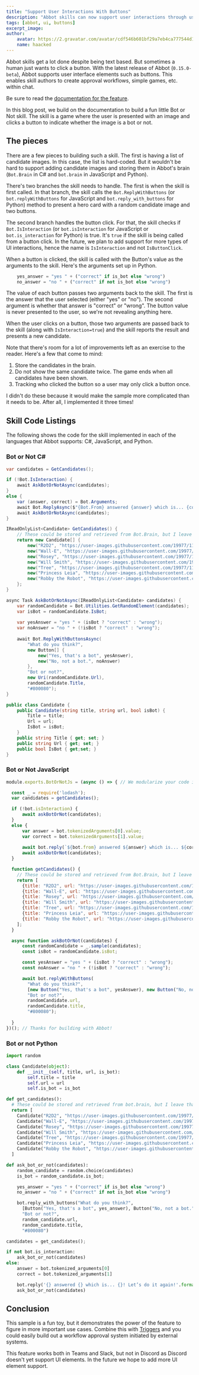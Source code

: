```yaml
---
title: "Support User Interactions With Buttons"
description: "Abbot skills can now support user interactions through user interface elements. In the latest release, Abbot skills may include buttons in a response that the user can click (Teams and Slack only)."
tags: [abbot, ui, buttons]
excerpt_image: 
author:
    avatar: https://2.gravatar.com/avatar/cdf546b601bf29a7eb4ca777544d11cd?s=160
    name: haacked
---
```


Abbot skills get a lot done despite being text based. But sometimes a human just wants to click a button. With the latest release of Abbot (`0.15.0-beta`), Abbot supports user interface elements such as buttons. This enables skill authors to create approval workflows, simple games, etc. within chat.

Be sure to read the [documentation for the feature](https://docs.ab.bot/guides/ui-elements/?tabs=tabid-cs).

In this blog post, we build on the documentation to build a fun little Bot or Not skill. The skill is a game where the user is presented with an image and clicks a button to indicate whether the image is a bot or not.

## The pieces

There are a few pieces to building such a skill. The first is having a list of candidate images. In this case, the list is hard-coded. But it wouldn't be hard to support adding candidate images and storing them in Abbot's brain (`Bot.Brain` in C# and `bot.brain` in JavaScript and Python).

There's two branches the skill needs to handle. The first is when the skill is first called. In that branch, the skill calls the `Bot.ReplyWithButtons` (or `bot.replyWithButtons` for JavaScript and `bot.reply_with_buttons` for Python) method to present a hero card with a random candidate image and two buttons.

The second branch handles the button click. For that, the skill checks if `Bot.IsInteraction` (or `bot.isInteraction` for JavaScript or `bot.is_interaction` for Python) is true. It's `true` if the skill is being called from a button click. In the future, we plan to add support for more types of UI interactions, hence the name is `IsInteraction` and not `IsButtonClick`.

When a button is clicked, the skill is called with the Button's value as the arguments to the skill. Here's the arguments set up in Python.

```python
    yes_answer = "yes " + ("correct" if is_bot else "wrong")
    no_answer = "no " + ("correct" if not is_bot else "wrong")
```

The value of each button passes two arguments back to the skill. The first is the answer that the user selected (either "yes" or "no"). The second argument is whether that answer is "correct" or "wrong". The button value is never presented to the user, so we're not revealing anything here.

When the user clicks on a button, those two arguments are passed back to the skill (along with `IsInteraction=true`) and the skill reports the result and presents a new candidate.

Note that there's room for a lot of improvements left as an exercise to the reader. Here's a few that come to mind:

1. Store the candidates in the brain.
2. Do not show the same candidate twice. The game ends when all candidates have been shown.
3. Tracking who clicked the button so a user may only click a button once.

I didn't do these because it would make the sample more complicated than it needs to be. After all, I implemented it three times!

## Skill Code Listings

The following shows the code for the skill implemented in each of the languages that Abbot supports: C#, JavaScript, and Python.

### Bot or Not C#

```csharp
var candidates = GetCandidates();

if (!Bot.IsInteraction) {
    await AskBotOrNotAsync(candidates);
}
else {
    var (answer, correct) = Bot.Arguments;
    await Bot.ReplyAsync($"{Bot.From} answered {answer} which is... {correct}!\n\nLet's do it again!");
    await AskBotOrNotAsync(candidates);
}

IReadOnlyList<Candidate> GetCandidates() {
    // These could be stored and retrieved from Bot.Brain, but I leave that as an exercise for the reader.
    return new Candidate[] {
        new("R2D2", "https://user-images.githubusercontent.com/19977/119183463-fc57c200-ba28-11eb-9de8-9d83d77af310.png", true),
        new("Wall-E", "https://user-images.githubusercontent.com/19977/119184170-e8609000-ba29-11eb-9eea-e458add34f1f.png", true),
        new("Rosey", "https://user-images.githubusercontent.com/19977/119184464-41c8bf00-ba2a-11eb-959a-dd2821796084.png", true),
        new("Will Smith", "https://user-images.githubusercontent.com/19977/119184726-9cfab180-ba2a-11eb-9c04-7eeca7ea69c0.png", false),
        new("Tree", "https://user-images.githubusercontent.com/19977/119185238-66716680-ba2b-11eb-93a7-33e452961ffd.png", false),
        new("Princess Leia", "https://user-images.githubusercontent.com/19977/119184920-db906c00-ba2a-11eb-8523-109fe87556be.png", false),
        new("Robby the Robot", "https://user-images.githubusercontent.com/19977/119185116-375af500-ba2b-11eb-8e5b-f46ff71b93b4.png", true)
    };
}

async Task AskBotOrNotAsync(IReadOnlyList<Candidate> candidates) {
    var randomCandidate = Bot.Utilities.GetRandomElement(candidates);
    var isBot = randomCandidate.IsBot;
    
    var yesAnswer = "yes " + (isBot ? "correct" : "wrong");
    var noAnswer = "no " + (!isBot ? "correct" : "wrong");
    
    await Bot.ReplyWithButtonsAsync(
        "What do you think?",
        new Button[] {
            new("Yes, that's a bot", yesAnswer),
            new("No, not a bot.", noAnswer)
        },
        "Bot or not?",
        new Uri(randomCandidate.Url),
        randomCandidate.Title,
        "#800080");
}

public class Candidate {
    public Candidate(string title, string url, bool isBot) {
        Title = title;
        Url = url;
        IsBot = isBot;
    }
    public string Title { get; set; }
    public string Url { get; set; }
    public bool IsBot { get;set; }
}
```

### Bot or Not JavaScript

```js
module.exports.BotOrNotJs = (async () => { // We modularize your code in order to run it.

  const _ = require('lodash');
  var candidates = getCandidates();

  if (!bot.isInteraction) {
      await askBotOrNot(candidates);
  }
  else {
      var answer = bot.tokenizedArguments[0].value;
      var correct = bot.tokenizedArguments[1].value;
    
      await bot.reply(`${bot.from} answered ${answer} which is... ${correct}! Let’s do it again!`);
      await askBotOrNot(candidates);
  }

  function getCandidates() {
    // These could be stored and retrieved from Bot.Brain, but I leave that as an exercise for the reader.
    return [
      {title: "R2D2", url: "https://user-images.githubusercontent.com/19977/119183463-fc57c200-ba28-11eb-9de8-9d83d77af310.png", isBot: true},
      {title: "Wall-E", url: "https://user-images.githubusercontent.com/19977/119184170-e8609000-ba29-11eb-9eea-e458add34f1f.png", isBot: true},
      {title: "Rosey", url: "https://user-images.githubusercontent.com/19977/119184464-41c8bf00-ba2a-11eb-959a-dd2821796084.png", isBot: true},
      {title: "Will Smith", url: "https://user-images.githubusercontent.com/19977/119184726-9cfab180-ba2a-11eb-9c04-7eeca7ea69c0.png", isBot: false},
      {title: "Tree", url: "https://user-images.githubusercontent.com/19977/119185238-66716680-ba2b-11eb-93a7-33e452961ffd.png", isBot: false},
      {title: "Princess Leia", url: "https://user-images.githubusercontent.com/19977/119184920-db906c00-ba2a-11eb-8523-109fe87556be.png", isBot: false},
      {title: "Robby the Robot", url: "https://user-images.githubusercontent.com/19977/119185116-375af500-ba2b-11eb-8e5b-f46ff71b93b4.png", isBot: true}
    ];
  }

  async function askBotOrNot(candidates) {
      const randomCandidate = _.sample(candidates);
      const isBot = randomCandidate.isBot;

      const yesAnswer = "yes " + (isBot ? "correct" : "wrong");
      const noAnswer = "no " + (!isBot ? "correct" : "wrong");

      await bot.replyWithButtons(
        "What do you think?",
        [new Button("Yes, that's a bot", yesAnswer), new Button("No, not a bot.", noAnswer)],
        "Bot or not?",
        randomCandidate.url,
        randomCandidate.title,
        "#800080");
    
  }
})(); // Thanks for building with Abbot!
```

### Bot or not Python

```py
import random

class Candidate(object):
    def __init__(self, title, url, is_bot):
        self.title = title
        self.url = url
        self.is_bot = is_bot

def get_candidates():
  # These could be stored and retrieved from bot.brain, but I leave that as an exercise for the reader.
  return [
    Candidate("R2D2", "https://user-images.githubusercontent.com/19977/119183463-fc57c200-ba28-11eb-9de8-9d83d77af310.png", True),
    Candidate("Wall-E", "https://user-images.githubusercontent.com/19977/119184170-e8609000-ba29-11eb-9eea-e458add34f1f.png", True),
    Candidate("Rosey", "https://user-images.githubusercontent.com/19977/119184464-41c8bf00-ba2a-11eb-959a-dd2821796084.png", True),
    Candidate("Will Smith", "https://user-images.githubusercontent.com/19977/119184726-9cfab180-ba2a-11eb-9c04-7eeca7ea69c0.png", False),
    Candidate("Tree", "https://user-images.githubusercontent.com/19977/119185238-66716680-ba2b-11eb-93a7-33e452961ffd.png", False),
    Candidate("Princess Leia", "https://user-images.githubusercontent.com/19977/119184920-db906c00-ba2a-11eb-8523-109fe87556be.png", False),
    Candidate("Robby the Robot", "https://user-images.githubusercontent.com/19977/119185116-375af500-ba2b-11eb-8e5b-f46ff71b93b4.png", True)
  ]

def ask_bot_or_not(candidates):
    random_candidate = random.choice(candidates)
    is_bot = random_candidate.is_bot;

    yes_answer = "yes " + ("correct" if is_bot else "wrong")
    no_answer = "no " + ("correct" if not is_bot else "wrong")

    bot.reply_with_buttons("What do you think?",
      [Button("Yes, that's a bot", yes_answer), Button("No, not a bot.", no_answer)],
      "Bot or not?",
      random_candidate.url,
      random_candidate.title,
      "#800080")

candidates = get_candidates();

if not bot.is_interaction:
    ask_bot_or_not(candidates)
else:
    answer = bot.tokenized_arguments[0]
    correct = bot.tokenized_arguments[1]

    bot.reply('{} answered {} which is... {}! Let’s do it again!'.format(bot.from_user.get('Name'), answer, correct))
    ask_bot_or_not(candidates)
```

## Conclusion

This sample is a fun toy, but it demonstrates the power of the feature to figure in more important use cases. Combine this with [Triggers](https://docs.ab.bot/guides/triggers/) and you could easily build out a workflow approval system initiated by external systems.

This feature works both in Teams and Slack, but not in Discord as Discord doesn't yet support UI elements. In the future we hope to add more UI element support.
